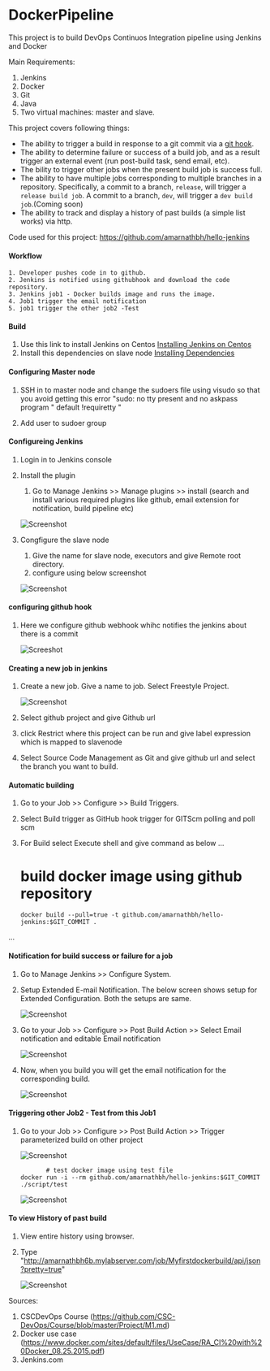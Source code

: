 # DockerPipeline
This project is to build DevOps Continuos Integration pipeline using Jenkins and Docker

Main Requirements:
1. Jenkins
2. Docker
3. Git
4. Java
3. Two virtual machines: master and slave. 

This project covers following things:

* The ability to trigger a build in response to a git commit via a [git hook](http://git-scm.com/book/en/v2/Customizing-Git-Git-Hooks).
* The ability to determine failure or success of a build job, and as a result trigger an external event (run post-build task, send email, etc).
* The bility to trigger other jobs when the present build job is success full.
* The ability to have multiple jobs corresponding to multiple branches in a repository. Specifically, a commit to a branch, `release`, will trigger a `release build job`. A commit to a branch, `dev`, will trigger a `dev build job`.(Coming soon)
* The ability to track and display a history of past builds (a simple list works) via http.

Code used for this project: 
https://github.com/amarnathbh/hello-jenkins 

#### Workflow

    1. Developer pushes code in to github.
    2. Jenkins is notified using githubhook and download the code repository.
    3. Jenkins job1 - Docker builds image and runs the image.
    4. Job1 trigger the email notification
    5. job1 trigger the other job2 -Test

#### Build
  1. Use this link to install Jenkins on Centos
[Installing Jenkins on Centos](https://wiki.jenkins.io/display/JENKINS/Installing+Jenkins+on+Red+Hat+distributions)
  2. Install this dependencies on slave node 
[Installing Dependencies](https://github.com/amarnathbh/hello-jenkins/dependencies.sh)

#### Configuring Master node
  1. SSH in to master node and change the sudoers file using visudo so that you avoid getting this error
      "sudo: no tty present and no askpass program "  default !requiretty " 

  2. Add user to sudoer group

#### Configureing Jenkins

 1. Login in to Jenkins console 

 2. Install the plugin
      1. Go to Manage Jenkins >> Manage plugins >> install (search and install various required plugins like github, email extension for notification, build pipeline etc)
      
      ![Screenshot](https://github.com/amarnathbh/DockerPipeline/blob/master/screenshots/plugin.png)
       
 3. Congfigure the slave node
 
      1. Give the name for slave node, executors and give Remote root directory.
      2. configure using below screenshot
      
      ![Screenshot](https://github.com/amarnathbh/DockerPipeline/blob/master/screenshots/configslave.png)
      
#### configuring github hook
  
  1. Here we configure github webhook whihc notifies the jenkins about there is a commit
  
      ![Screeshot](https://github.com/amarnathbh/DockerPipeline/blob/master/screenshots/githubwebhook.png)
      
#### Creating a new job in jenkins

 1. Create a new job. Give a name to job. Select Freestyle Project.

      ![Screenshot](https://github.com/amarnathbh/DockerPipeline/blob/master/screenshots/firstjob.gif)

 2. Select github project and give Github url

 3. click Restrict where this project can be run and give label expression which is mapped to slavenode

 4. Select Source Code Management as Git and give github url and select the branch you want to build.

#### Automatic building 

 1. Go to your Job >> Configure >> Build Triggers. 

 2. Select Build trigger as GitHub hook trigger for GITScm polling and poll scm

 3. For Build select Execute shell and give command as below
...

      # build docker image using github repository
        docker build --pull=true -t github.com/amarnathbh/hello-jenkins:$GIT_COMMIT .

...

#### Notification for build success or failure for a job

 1. Go to Manage Jenkins >> Configure System.

 2. Setup Extended E-mail Notification. The below screen shows setup for Extended Configuration. Both the setups are same.

    ![Screenshot](https://github.com/amarnathbh/DockerPipeline/blob/master/screenshots/Emailsetting.png)

 3. Go to your Job >> Configure >> Post Build Action >> Select Email notification and editable Email notification

      ![Screenshot](https://github.com/amarnathbh/DockerPipeline/blob/master/screenshots/EmailNotification.png)
      
 4. Now, when you build you will get the email notification for the corresponding build.

      ![Screenshot](https://github.com/amarnathbh/DockerPipeline/blob/master/screenshots/TriggeringEmail.gif)
      
#### Triggering other Job2 - Test from this Job1   

 1. Go to your Job >> Configure >> Post Build Action >> Trigger parameterized build on other project

      ![Screenshot](https://github.com/amarnathbh/DockerPipeline/blob/master/screenshots/Triggering%20other%20jobs.png)
      

 
               # test docker image using test file 
        docker run -i --rm github.com/amarnathbh/hello-jenkins:$GIT_COMMIT ./script/test
        

      
      
      ![Screenshot](https://github.com/amarnathbh/DockerPipeline/blob/master/screenshots/firstjob.gif)
      
#### To view History of past build

 1. View entire history using browser.

 2. Type "http://amarnathbh6b.mylabserver.com/job/Myfirstdockerbuild/api/json?pretty=true"

      ![Screenshot](https://github.com/amarnathbh/DockerPipeline/blob/master/screenshots/ViewHistory.png)




Sources:
1. CSCDevOps Course (https://github.com/CSC-DevOps/Course/blob/master/Project/M1.md)
2. Docker use case (https://www.docker.com/sites/default/files/UseCase/RA_CI%20with%20Docker_08.25.2015.pdf)
3. Jenkins.com


      
